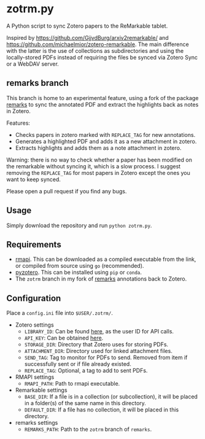 zotrm.py
========

A Python script to sync Zotero papers to the ReMarkable tablet.

Inspired by <https://github.com/GjjvdBurg/arxiv2remarkable/> and
<https://github.com/michaelmior/zotero-remarkable>. The main difference with the
latter is the use of collections as subdirectories and using the locally-stored
PDFs instead of requiring the files be synced via Zotero Sync or a WebDAV
server.

remarks branch
--------------
This branch is home to an experimental feature, using a fork of the package
[remarks](https://github.com/lucasrla/remarks) to sync the annotated PDF and
extract the highlights back as notes in Zotero.

Features:
- Checks papers in zotero marked with `REPLACE_TAG` for new annotations.
- Generates a highlighted PDF and adds it as a new attachment in zotero.
- Extracts highlights and adds them as a note attachment in zotero.

Warning: there is no way to check whether a paper has been modified on the
remarkable without syncing it, which is a slow process. I suggest removing the
`REPLACE_TAG` for most papers in Zotero except the ones you want to keep synced.

Please open a pull request if you find any bugs.


Usage
-----
Simply download the repository and run `python zotrm.py`.

Requirements
------------
- [rmapi](https://github.com/juruen/rmapi). This can be downloaded as a compiled
  executable from the link, or compiled from source using `go` (recommended).
- [pyzotero](https://github.com/urschrei/pyzotero). This can be installed using
  `pip` or `conda`.
- The `zotrm` branch in my fork of [remarks](https://github.com/samuelyeewl/remarks)
  annotations back to Zotero.

Configuration
-------------
Place a `config.ini` file into `$USER/.zotrm/`.
- Zotero settings
    - `LIBRARY_ID`: Can be found [here](https://www.zotero.org/settings/keys),
      as the user ID for API calls.
    - `API_KEY`: Can be obtained
      [here](https://www.zotero.org/settings/keys/new).
    - `STORAGE_DIR`: Directory that Zotero uses for storing PDFs.
    - `ATTACHMENT_DIR`: Directory used for linked attachment files.
    - `SEND_TAG`: Tag to monitor for PDFs to send. Removed from item if
      successfully sent or if file already existed.
    - `REPLACE_TAG`: Optional, a tag to add to sent PDFs.
- RMAPI settings
    - `RMAPI_PATH`: Path to rmapi executable.
- Remarkable settings
    - `BASE_DIR`: If a file is in a collection (or subcollection), it will be
      placed in a folder(s) of the same name in this directory.
    - `DEFAULT_DIR`: If a file has no collection, it will be placed in this
      directory.
- remarks settings
    - `REMARKS_PATH`: Path to the `zotrm` branch of `remarks`.
